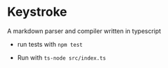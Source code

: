 # Keystroke
A markdown parser and compiler written in typescript

- run tests with `npm test`

- Run with `ts-node src/index.ts`  
